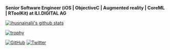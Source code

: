 **Senior Software Engineer (iOS | ObjectiveC | Augmented reality | CoreML | RToolKit) at ILI.DIGITAL AG**

[![ihusnainalii's github stats](https://github-readme-stats.vercel.app/api?username=ihusnainalii&show_icons=true&title_color=ffffff&icon_color=bb2acf&text_color=daf7dc&bg_color=151515&)](https://github.com/ihusnainalii "ihusnainalii's github stats")

[![trophy](https://github-profile-trophy.vercel.app/?username=ihusnainalii&show_icons=true&title_color=ffffff&icon_color=bb2acf&text_color=daf7dc&bg_color=151515)](https://github.com/ihusnainalii "trophy")

[![GitHub](https://img.shields.io/github/followers/daisukenagata?style=social)](https://github.com/ihusnainalii "GitHub")
[![Twitter](https://img.shields.io/twitter/follow/imiosengineer?style=social)](https://twitter.com/imiosengineer "Twitter")


<!--
**ihusnainalii/ihusnainalii** is a ✨ _special_ ✨ repository because its `README.md` (this file) appears on your GitHub profile.

Here are some ideas to get you started:

- 🔭 I’m currently working on ...
- 🌱 I’m currently learning ...
- 👯 I’m looking to collaborate on ...
- 🤔 I’m looking for help with ...
- 💬 Ask me about ...
- 📫 How to reach me: ...
- 😄 Pronouns: ...
- ⚡ Fun fact: ...
-->

